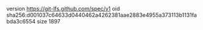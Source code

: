 version https://git-lfs.github.com/spec/v1
oid sha256:d001037c64633d0440462a4262381aae2883e4955a373113b1131fabda3c6554
size 1897
